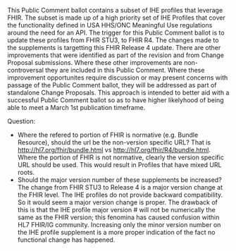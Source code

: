 This Public Comment ballot contains a subset of IHE profiles that leverage FHIR. The subset is made up of a high priority set of IHE Profiles that cover the functionality defined in USA HHS/ONC Meaningful Use regulations around the need for an API. The trigger for this Public Comment ballot is to update these profiles from FHIR STU3, to FHIR R4. The changes made to the supplements is targetting this FHIR Release 4 update. There are other improvements that were identified as part of the revision and from Change Proposal submissions. Where these other improvements are non-controversal they are included in this Public Comment. Where these improvement opportunites require discussion or may present concerns with passage of the Public Comment ballot, they will be addressed as part of standalone Change Proposals. This approach is intended to better aid with a successful Public Comment ballot so as to have higher likelyhood of being able to meet a March 1st publication timeframe.

Question:
* Where the refered to portion of FHIR is normative (e.g. Bundle Resource), should the url be the non-version specific URL? That is http://hl7.org/fhir/bundle.html vs http://hl7.org/fhir/R4/bundle.html. Where the portion of FHIR is not normative, clearly the version specific URL should be used. This would result in Profiles that have mixed URL roots.
* Should the major version number of these supplements be increased? The change from FHIR STU3 to Release 4 is a major version change at the FHIR level. The IHE profiles do not provide backward compatibility. So it would seem a major version change is proper. The drawback of this is that the IHE profile major version # will not be numerically the same as the FHIR version; this fenomina has caused confusion within HL7 FHIR/IG community.  Increasing only the minor version number on the IHE profile supplement is a more proper indication of the fact no functional change has happened.
